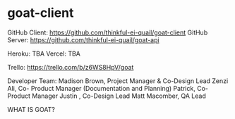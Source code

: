 # goat-client
GitHub Client: https://github.com/thinkful-ei-quail/goat-client
GitHub Server: https://github.com/thinkful-ei-quail/goat-api

Heroku:   TBA
Vercel:   TBA

Trello: https://trello.com/b/z6WS8HpV/goat


Developer Team:
Madison Brown, Project Manager & Co-Design Lead
Zenzi Ali, Co- Product Manager (Documentation and Planning)
Patrick, Co-Product Manager
Justin , Co-Design Lead
Matt Macomber, QA Lead

WHAT IS GOAT?

